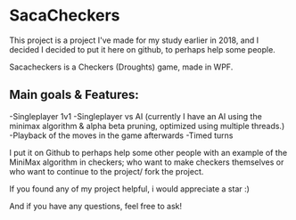 # SacaCheckers

This project is a project I've made for my study earlier in 2018, and I decided I decided to put it here on github, to perhaps help some people.

Sacacheckers is a Checkers (Droughts) game, made in WPF. 
## Main goals & Features:
 -Singleplayer 1v1
 -Singleplayer vs AI (currently I have an AI using the minimax algorithm & alpha beta pruning, optimized using multiple threads.)
 -Playback of the moves in the game afterwards
 -Timed turns
 
I put it on Github to perhaps help some other people with an example of the MiniMax algorithm in checkers; who want to make checkers themselves or who want to continue to the project/ fork the project.

If you found any of my project helpful, i would appreciate a star :)

And if you have any questions, feel free to ask!
